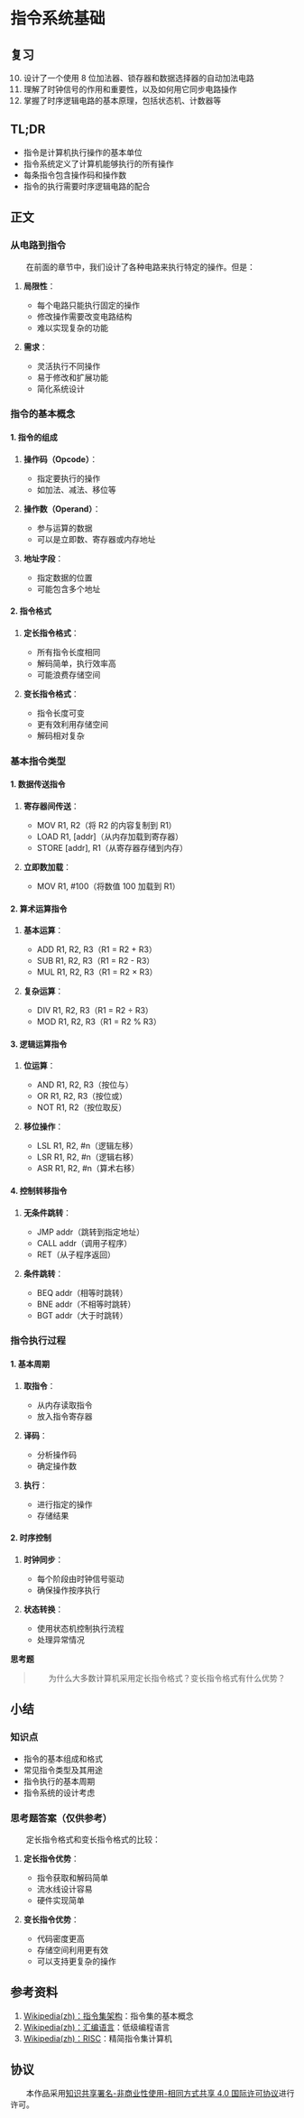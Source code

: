 # 指令系统基础

## 复习

10. 设计了一个使用 8 位加法器、锁存器和数据选择器的自动加法电路
11. 理解了时钟信号的作用和重要性，以及如何用它同步电路操作
12. 掌握了时序逻辑电路的基本原理，包括状态机、计数器等

## TL;DR

- 指令是计算机执行操作的基本单位
- 指令系统定义了计算机能够执行的所有操作
- 每条指令包含操作码和操作数
- 指令的执行需要时序逻辑电路的配合

## 正文

### 从电路到指令

　　在前面的章节中，我们设计了各种电路来执行特定的操作。但是：

1. **局限性**：
   - 每个电路只能执行固定的操作
   - 修改操作需要改变电路结构
   - 难以实现复杂的功能

2. **需求**：
   - 灵活执行不同操作
   - 易于修改和扩展功能
   - 简化系统设计

### 指令的基本概念

#### 1. 指令的组成

1. **操作码（Opcode）**：
   - 指定要执行的操作
   - 如加法、减法、移位等

2. **操作数（Operand）**：
   - 参与运算的数据
   - 可以是立即数、寄存器或内存地址

3. **地址字段**：
   - 指定数据的位置
   - 可能包含多个地址

#### 2. 指令格式

1. **定长指令格式**：
   - 所有指令长度相同
   - 解码简单，执行效率高
   - 可能浪费存储空间

2. **变长指令格式**：
   - 指令长度可变
   - 更有效利用存储空间
   - 解码相对复杂

### 基本指令类型

#### 1. 数据传送指令

1. **寄存器间传送**：
   - MOV R1, R2（将 R2 的内容复制到 R1）
   - LOAD R1, [addr]（从内存加载到寄存器）
   - STORE [addr], R1（从寄存器存储到内存）

2. **立即数加载**：
   - MOV R1, #100（将数值 100 加载到 R1）

#### 2. 算术运算指令

1. **基本运算**：
   - ADD R1, R2, R3（R1 = R2 + R3）
   - SUB R1, R2, R3（R1 = R2 - R3）
   - MUL R1, R2, R3（R1 = R2 × R3）

2. **复杂运算**：
   - DIV R1, R2, R3（R1 = R2 ÷ R3）
   - MOD R1, R2, R3（R1 = R2 % R3）

#### 3. 逻辑运算指令

1. **位运算**：
   - AND R1, R2, R3（按位与）
   - OR R1, R2, R3（按位或）
   - NOT R1, R2（按位取反）

2. **移位操作**：
   - LSL R1, R2, #n（逻辑左移）
   - LSR R1, R2, #n（逻辑右移）
   - ASR R1, R2, #n（算术右移）

#### 4. 控制转移指令

1. **无条件跳转**：
   - JMP addr（跳转到指定地址）
   - CALL addr（调用子程序）
   - RET（从子程序返回）

2. **条件跳转**：
   - BEQ addr（相等时跳转）
   - BNE addr（不相等时跳转）
   - BGT addr（大于时跳转）

### 指令执行过程

#### 1. 基本周期

1. **取指令**：
   - 从内存读取指令
   - 放入指令寄存器

2. **译码**：
   - 分析操作码
   - 确定操作数

3. **执行**：
   - 进行指定的操作
   - 存储结果

#### 2. 时序控制

1. **时钟同步**：
   - 每个阶段由时钟信号驱动
   - 确保操作按序执行

2. **状态转换**：
   - 使用状态机控制执行流程
   - 处理异常情况

**思考题**

> 　　为什么大多数计算机采用定长指令格式？变长指令格式有什么优势？

## 小结

### 知识点

- 指令的基本组成和格式
- 常见指令类型及其用途
- 指令执行的基本周期
- 指令系统的设计考虑

### 思考题答案（仅供参考）

　　定长指令格式和变长指令格式的比较：

1. **定长指令优势**：
   - 指令获取和解码简单
   - 流水线设计容易
   - 硬件实现简单

2. **变长指令优势**：
   - 代码密度更高
   - 存储空间利用更有效
   - 可以支持更复杂的操作

## 参考资料

1. [Wikipedia(zh)：指令集架构](https://zh.wikipedia.org/wiki/%E6%8C%87%E4%BB%A4%E9%9B%86%E6%9E%B6%E6%A7%8B)：指令集的基本概念
2. [Wikipedia(zh)：汇编语言](https://zh.wikipedia.org/wiki/%E6%B1%87%E7%BC%96%E8%AF%AD%E8%A8%80)：低级编程语言
3. [Wikipedia(zh)：RISC](https://zh.wikipedia.org/wiki/RISC)：精简指令集计算机

## 协议

　　本作品采用[知识共享署名-非商业性使用-相同方式共享 4.0 国际许可协议](https://creativecommons.org/licenses/by-nc-sa/4.0/deed.zh)进行许可。
